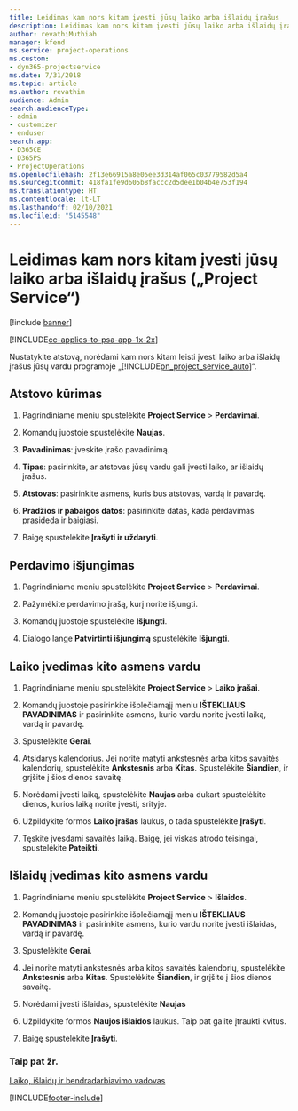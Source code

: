 ```yaml
---
title: Leidimas kam nors kitam įvesti jūsų laiko arba išlaidų įrašus
description: Leidimas kam nors kitam įvesti jūsų laiko arba išlaidų įrašus „Project Service“
author: revathiMuthiah
manager: kfend
ms.service: project-operations
ms.custom:
- dyn365-projectservice
ms.date: 7/31/2018
ms.topic: article
ms.author: revathim
audience: Admin
search.audienceType:
- admin
- customizer
- enduser
search.app:
- D365CE
- D365PS
- ProjectOperations
ms.openlocfilehash: 2f13e66915a8e05ee3d314af065c03779582d5a4
ms.sourcegitcommit: 418fa1fe9d605b8faccc2d5dee1b04b4e753f194
ms.translationtype: HT
ms.contentlocale: lt-LT
ms.lasthandoff: 02/10/2021
ms.locfileid: "5145548"
---
```

# <a name="allow-someone-else-to-enter-your-time-entry-or-expense-project-service"></a>Leidimas kam nors kitam įvesti jūsų laiko arba išlaidų įrašus („Project Service“)

[!include [banner](../includes/psa-now-project-operations.md)]

[!INCLUDE[cc-applies-to-psa-app-1x-2x](../includes/cc-applies-to-psa-app-1x-2x.md)]

Nustatykite atstovą, norėdami kam nors kitam leisti įvesti laiko arba išlaidų įrašus jūsų vardu programoje „[!INCLUDE[pn_project_service_auto](../includes/pn-project-service-auto.md)]“.  
  
## <a name="create-a-delegate"></a>Atstovo kūrimas  
  
1.  Pagrindiniame meniu spustelėkite **Project Service** > **Perdavimai**.  
  
2.  Komandų juostoje spustelėkite **Naujas**.  
  
3. **Pavadinimas**: įveskite įrašo pavadinimą.  
  
4. **Tipas**: pasirinkite, ar atstovas jūsų vardu gali įvesti laiko, ar išlaidų įrašus.  
  
5. **Atstovas**: pasirinkite asmens, kuris bus atstovas, vardą ir pavardę.  
  
6. **Pradžios ir pabaigos datos**: pasirinkite datas, kada perdavimas prasideda ir baigiasi.  
  
7.  Baigę spustelėkite **Įrašyti ir uždaryti**.  
  
## <a name="turn-off-delegation"></a>Perdavimo išjungimas  
  
1.  Pagrindiniame meniu spustelėkite **Project Service** > **Perdavimai**.  
  
2.  Pažymėkite perdavimo įrašą, kurį norite išjungti.  
  
3.  Komandų juostoje spustelėkite **Išjungti**.  
  
4.  Dialogo lange **Patvirtinti išjungimą** spustelėkite **Išjungti**.  
  
## <a name="enter-time-for-someone-else"></a>Laiko įvedimas kito asmens vardu  
  
1.  Pagrindiniame meniu spustelėkite **Project Service** > **Laiko įrašai**.  
  
2.  Komandų juostoje pasirinkite išplečiamąjį meniu **IŠTEKLIAUS PAVADINIMAS** ir pasirinkite asmens, kurio vardu norite įvesti laiką, vardą ir pavardę.  
  
3.  Spustelėkite **Gerai**.  
  
4.  Atsidarys kalendorius. Jei norite matyti ankstesnės arba kitos savaitės kalendorių, spustelėkite **Ankstesnis** arba **Kitas**. Spustelėkite **Šiandien**, ir grįšite į šios dienos savaitę.  
  
5.  Norėdami įvesti laiką, spustelėkite **Naujas** arba dukart spustelėkite dienos, kurios laiką norite įvesti, srityje.  
  
6.  Užpildykite formos **Laiko įrašas** laukus, o tada spustelėkite **Įrašyti**.  
  
7.  Tęskite įvesdami savaitės laiką. Baigę, jei viskas atrodo teisingai, spustelėkite **Pateikti**.  
  
## <a name="enter-expenses-for-someone-else"></a>Išlaidų įvedimas kito asmens vardu  
  
1.  Pagrindiniame meniu spustelėkite **Project Service** > **Išlaidos**.  
  
2.  Komandų juostoje pasirinkite išplečiamąjį meniu **IŠTEKLIAUS PAVADINIMAS** ir pasirinkite asmens, kurio vardu norite įvesti išlaidas, vardą ir pavardę.  
  
3.  Spustelėkite **Gerai**.  
  
4.  Jei norite matyti ankstesnės arba kitos savaitės kalendorių, spustelėkite **Ankstesnis** arba **Kitas**. Spustelėkite **Šiandien**, ir grįšite į šios dienos savaitę.  
  
5.  Norėdami įvesti išlaidas, spustelėkite **Naujas**  
  
6.  Užpildykite formos **Naujos išlaidos** laukus. Taip pat galite įtraukti kvitus.  
  
7.  Baigę spustelėkite **Įrašyti**.  
  
### <a name="see-also"></a>Taip pat žr.  
 [Laiko, išlaidų ir bendradarbiavimo vadovas](../psa/time-expense-collaboration-guide.md)


[!INCLUDE[footer-include](../includes/footer-banner.md)]